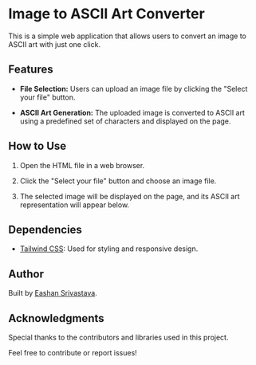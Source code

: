 # Image to ASCII Art Converter

This is a simple web application that allows users to convert an image to ASCII art with just one click.

## Features

- **File Selection:** Users can upload an image file by clicking the "Select your file" button.

- **ASCII Art Generation:** The uploaded image is converted to ASCII art using a predefined set of characters and displayed on the page.

## How to Use

1. Open the HTML file in a web browser.

2. Click the "Select your file" button and choose an image file.

3. The selected image will be displayed on the page, and its ASCII art representation will appear below.

## Dependencies

- [Tailwind CSS](https://tailwindcss.com/): Used for styling and responsive design.

## Author

Built by [Eashan Srivastava](https://github.com/Ventmaster).

## Acknowledgments

Special thanks to the contributors and libraries used in this project.

Feel free to contribute or report issues!
